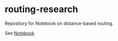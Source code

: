 # routing-research
Repository for Notebook on distance-based routing.

See [Notebook](./Nodebook.md)
